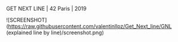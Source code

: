 GET NEXT LINE | 42 Paris | 2019

![SCREENSHOT](https://raw.githubusercontent.com/valentinllpz/Get_Next_line/GNL (explained line by line)/screenshot.png)
